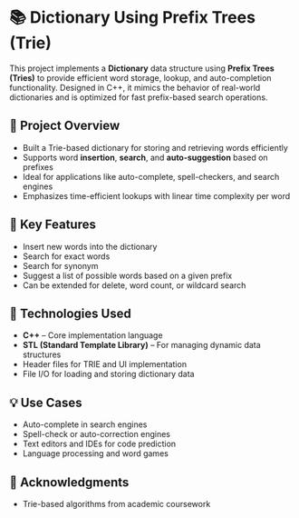 # 📚 Dictionary Using Prefix Trees (Trie)

This project implements a **Dictionary** data structure using **Prefix Trees (Tries)** to provide efficient word storage, lookup, and auto-completion functionality. Designed in C++, it mimics the behavior of real-world dictionaries and is optimized for fast prefix-based search operations.

## 📌 Project Overview

- Built a Trie-based dictionary for storing and retrieving words efficiently  
- Supports word **insertion**, **search**, and **auto-suggestion** based on prefixes  
- Ideal for applications like auto-complete, spell-checkers, and search engines  
- Emphasizes time-efficient lookups with linear time complexity per word

## 🧠 Key Features

- Insert new words into the dictionary  
- Search for exact words
- Search for synonym 
- Suggest a list of possible words based on a given prefix  
- Can be extended for delete, word count, or wildcard search

## 🚀 Technologies Used

- **C++** – Core implementation language  
- **STL (Standard Template Library)** – For managing dynamic data structures
- Header files for TRIE and UI implementation  
- File I/O for loading and storing dictionary data  


## 💡 Use Cases

- Auto-complete in search engines  
- Spell-check or auto-correction engines  
- Text editors and IDEs for code prediction 
- Language processing and word games

## 🙌 Acknowledgments

- Trie-based algorithms from academic coursework
